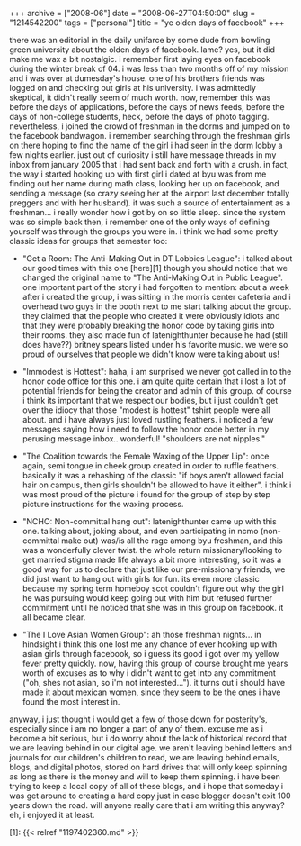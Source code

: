 +++
archive = ["2008-06"]
date = "2008-06-27T04:50:00"
slug = "1214542200"
tags = ["personal"]
title = "ye olden days of facebook"
+++

there was an editorial in the daily unifarce by some dude from bowling
green university about the olden days of facebook. lame? yes, but it did
make me wax a bit nostalgic. i remember first laying eyes on facebook
during the winter break of 04. i was less than two months off of my
mission and i was over at dumesday's house. one of his brothers friends
was logged on and checking out girls at his university. i was admittedly
skeptical, it didn't really seem of much worth. now, remember this was
before the days of applications, before the days of news feeds, before the
days of non-college students, heck, before the days of photo tagging.
nevertheless, i joined the crowd of freshman in the dorms and jumped on to
the facebook bandwagon. i remember searching through the freshman girls on
there hoping to find the name of the girl i had seen in the dorm lobby
a few nights earlier. just out of curiosity i still have message threads
in my inbox from january 2005 that i had sent back and forth with a crush.
in fact, the way i started hooking up with first girl i dated at byu was
from me finding out her name during math class, looking her up on
facebook, and sending a message (so crazy seeing her at the airport last
december totally preggers and with her husband). it was such a source of
entertainment as a freshman... i really wonder how i got by on so little
sleep. since the system was so simple back then, i remember one of the
only ways of defining yourself was through the groups you were in. i think
we had some pretty classic ideas for groups that semester too:

- "Get a Room: The Anti-Making Out in DT Lobbies League": i talked about
  our good times with this one [here][1] though you should notice that we
  changed the original name to "The Anti-Making Out in Public League". one
  important part of the story i had forgotten to mention: about a week
  after i created the group, i was sitting in the morris center cafeteria
  and i overhead two guys in the booth next to me start talking about the
  group. they claimed that the people who created it were obviously idiots
  and that they were probably breaking the honor code by taking girls into
  their rooms. they also made fun of latenighthunter because he had (still
  does have??) britney spears listed under his favorite music. we were so
  proud of ourselves that people we didn't know were talking about us!

- "Immodest is Hottest": haha, i am surprised we never got called in to
  the honor code office for this one. i am quite quite certain that i lost
  a lot of potential friends for being the creator and admin of this
  group. of course i think its important that we respect our bodies, but
  i just couldn't get over the idiocy that those "modest is hottest"
  tshirt people were all about. and i have always just loved rustling
  feathers. i noticed a few messages saying how i need to follow the honor
  code better in my perusing message inbox.. wonderful! "shoulders are not
  nipples."

- "The Coalition towards the Female Waxing of the Upper Lip": once again,
  semi tongue in cheek group created in order to ruffle feathers.
  basically it was a rehashing of the classic "if boys aren't allowed
  facial hair on campus, then girls shouldn't be allowed to have it
  either". i think i was most proud of the picture i found for the group
  of step by step picture instructions for the waxing process.

- "NCHO: Non-committal hang out": latenighthunter came up with this one.
  talking about, joking about, and even participating in ncmo
  (non-committal make out) was/is all the rage among byu freshman, and
  this was a wonderfully clever twist. the whole return missionary/looking
  to get married stigma made life always a bit more interesting, so it was
  a good way for us to declare that just like our pre-missionary friends,
  we did just want to hang out with girls for fun. its even more classic
  because my spring term homeboy scot couldn't figure out why the girl he
  was pursuing would keep going out with him but refused further
  commitment until he noticed that she was in this group on facebook. it
  all became clear.

- "The I Love Asian Women Group": ah those freshman nights... in hindsight
  i think this one lost me any chance of ever hooking up with asian girls
  through facebook, so i guess its good i got over my yellow fever pretty
  quickly. now, having this group of course brought me years worth of
  excuses as to why i didn't want to get into any commitment ("oh, shes
  not asian, so i'm not interested..."). it turns out i should have made
  it about mexican women, since they seem to be the ones i have found the
  most interest in.

anyway, i just thought i would get a few of those down for posterity's,
especially since i am no longer a part of any of them. excuse me as
i become a bit serious, but i do worry about the lack of historical record
that we are leaving behind in our digital age. we aren't leaving behind
letters and journals for our children's children to read, we are leaving
behind emails, blogs, and digital photos, stored on hard drives that will
only keep spinning as long as there is the money and will to keep them
spinning. i have been trying to keep a local copy of all of these blogs,
and i hope that someday i was get around to creating a hard copy just in
case blogger doesn't exit 100 years down the road. will anyone really care
that i am writing this anyway? eh, i enjoyed it at least.

[1]: {{< relref "1197402360.md" >}}


